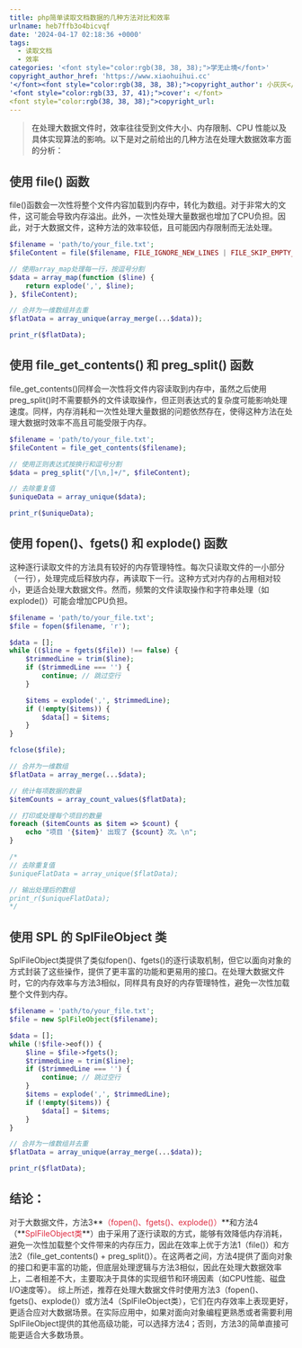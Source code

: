 ```yaml
---
title: php简单读取文档数据的几种方法对比和效率
urlname: heb7ffb3o4bicvqf
date: '2024-04-17 02:18:36 +0000'
tags:
  - 读取文档
  - 效率
categories: '<font style="color:rgb(38, 38, 38);">学无止境</font>'
copyright_author_href: 'https://www.xiaohuihui.cc'
'</font><font style="color:rgb(38, 38, 38);">copyright_author': 小灰灰</font>
'<font style="color:rgb(33, 37, 41);">cover': </font>
<font style="color:rgb(38, 38, 38);">copyright_url:
---
```


> <font style="color:rgb(51, 51, 51);">在处理大数据文件时，效率往往受到文件大小、内存限制、CPU 性能以及具体实现算法的影响。以下是对之前给出的几种方法在处理大数据效率方面的分析：</font>

## <font style="color:rgb(51, 51, 51);">使用 file() 函数</font>

<font style="color:rgb(51, 51, 51);">  
</font><font style="color:rgb(51, 51, 51);">file()函数会一次性将整个文件内容加载到内存中，转化为数组。对于非常大的文件，这可能会导致内存溢出。此外，一次性处理大量数据也增加了CPU负担。因此，对于大数据文件，这种方法的效率较低，且可能因内存限制而无法处理。</font>

```php
$filename = 'path/to/your_file.txt';
$fileContent = file($filename, FILE_IGNORE_NEW_LINES | FILE_SKIP_EMPTY_LINES); // 去除换行符并忽略空行

// 使用array_map处理每一行，按逗号分割
$data = array_map(function ($line) {
    return explode(',', $line);
}, $fileContent);

// 合并为一维数组并去重
$flatData = array_unique(array_merge(...$data));

print_r($flatData);
```

<font style="color:rgb(51, 51, 51);"></font>

## <font style="color:rgb(51, 51, 51);">使用 file_get_contents() 和 preg_split() 函数</font>

<font style="color:rgb(51, 51, 51);">  
</font><font style="color:rgb(51, 51, 51);">file_get_contents()同样会一次性将文件内容读取到内存中，虽然之后使用preg_split()时不需要额外的文件读取操作，但正则表达式的复杂度可能影响处理速度。同样，内存消耗和一次性处理大量数据的问题依然存在，使得这种方法在处理大数据时效率不高且可能受限于内存。</font>

```php
$filename = 'path/to/your_file.txt';
$fileContent = file_get_contents($filename);

// 使用正则表达式按换行和逗号分割
$data = preg_split("/[\n,]+/", $fileContent);

// 去除重复值
$uniqueData = array_unique($data);

print_r($uniqueData);

```

## <font style="color:rgb(51, 51, 51);">使用 fopen()、fgets() 和 explode() 函数</font>

<font style="color:rgb(51, 51, 51);">  
</font><font style="color:rgb(51, 51, 51);">这种逐行读取文件的方法具有较好的内存管理特性。每次只读取文件的一小部分（一行），处理完成后释放内存，再读取下一行。这种方式对内存的占用相对较小，更适合处理大数据文件。然而，频繁的文件读取操作和字符串处理（如explode()）可能会增加CPU负担。</font>

```php
$filename = 'path/to/your_file.txt';
$file = fopen($filename, 'r');

$data = [];
while (($line = fgets($file)) !== false) {
    $trimmedLine = trim($line);
    if ($trimmedLine === '') {
        continue; // 跳过空行
    }

    $items = explode(',', $trimmedLine);
    if (!empty($items)) {
        $data[] = $items;
    }
}

fclose($file);

// 合并为一维数组
$flatData = array_merge(...$data);

// 统计每项数据的数量
$itemCounts = array_count_values($flatData);

// 打印或处理每个项目的数量
foreach ($itemCounts as $item => $count) {
    echo "项目 '{$item}' 出现了 {$count} 次。\n";
}

/*
// 去除重复值
$uniqueFlatData = array_unique($flatData);

// 输出处理后的数组
print_r($uniqueFlatData);
*/


```

## <font style="color:rgb(51, 51, 51);">使用 SPL 的 SplFileObject 类</font>

<font style="color:rgb(51, 51, 51);">  
</font><font style="color:rgb(51, 51, 51);">SplFileObject类提供了类似fopen()、fgets()的逐行读取机制，但它以面向对象的方式封装了这些操作，提供了更丰富的功能和更易用的接口。在处理大数据文件时，它的内存效率与方法3相似，同样具有良好的内存管理特性，避免一次性加载整个文件到内存。</font>

```php
$filename = 'path/to/your_file.txt';
$file = new SplFileObject($filename);

$data = [];
while (!$file->eof()) {
    $line = $file->fgets();
    $trimmedLine = trim($line);
    if ($trimmedLine === '') {
        continue; // 跳过空行
    }
    $items = explode(',', $trimmedLine);
    if (!empty($items)) {
        $data[] = $items;
    }
}

// 合并为一维数组并去重
$flatData = array_unique(array_merge(...$data));

print_r($flatData);

```

## <font style="color:rgb(51, 51, 51);">结论：</font>

<font style="color:rgb(51, 51, 51);">  
</font><font style="color:rgb(51, 51, 51);">对于大数据文件，方法3</font>**<font style="color:#DF2A3F;">（fopen()、fgets()、explode()）</font>**<font style="color:rgb(51, 51, 51);">和方法4（</font>**<font style="color:#DF2A3F;">SplFileObject类</font>**<font style="color:rgb(51, 51, 51);">）由于采用了逐行读取的方式，能够有效降低内存消耗，避免一次性加载整个文件带来的内存压力，因此在效率上优于方法1（file()）和方法2（file_get_contents() + preg_split()）。在这两者之间，方法4提供了面向对象的接口和更丰富的功能，但底层处理逻辑与方法3相似，因此在处理大数据效率上，二者相差不大，主要取决于具体的实现细节和环境因素（如CPU性能、磁盘I/O速度等）。</font>

<font style="color:rgb(51, 51, 51);">  
</font><font style="color:rgb(51, 51, 51);">综上所述，推荐在处理大数据文件时使用方法3（fopen()、fgets()、explode()）或方法4（SplFileObject类），它们在内存效率上表现更好，更适合应对大数据场景。在实际应用中，如果对面向对象编程更熟悉或者需要利用SplFileObject提供的其他高级功能，可以选择方法4；否则，方法3的简单直接可能更适合大多数场景。</font>
